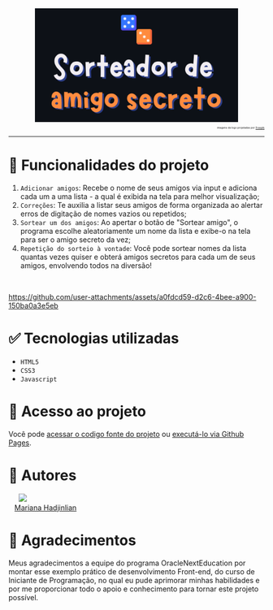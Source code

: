 <div align="center">
  <img src="assets/logo-challenge.png" width="400"/>
</div>

<p align="right" style="font-size: 5px;">
  imagens da logo projetadas por <a href="https://br.freepik.com/">Freepik</a>
</p>

___
# :wrench: Funcionalidades do projeto

1. `Adicionar amigos`:  Recebe o nome de seus amigos via input e adiciona cada um a uma lista - a qual é exibida na tela para melhor visualização;
2. ` Correções `:  Te auxilia a listar seus amigos de forma organizada ao alertar erros de digitação de nomes vazios ou repetidos;
3. `Sortear um dos amigos`:  Ao apertar o botão de "Sortear amigo", o programa escolhe aleatoriamente um nome da lista e exibe-o na tela para ser o amigo secreto da vez;
4. `Repetição do sorteio à vontade`:  Você pode sortear nomes da lista quantas vezes quiser e obterá amigos secretos para cada um de seus amigos, envolvendo todos na diversão!

<br>

https://github.com/user-attachments/assets/a0fdcd59-d2c6-4bee-a900-150ba0a3e5eb

# :white_check_mark: Tecnologias utilizadas
- `HTML5`
- `CSS3`
- `Javascript`

# :file_folder: Acesso ao projeto
Você pode <a href="https://github.com/marihguerra/html-css-js_2025/tree/main/challenge-amigo-secreto">acessar o codigo fonte do projeto</a> ou <a href="https://marihguerra.github.io/html-css-js_2025/">executá-lo via Github Pages</a>.

# :bust_in_silhouette: Autores
&nbsp;&nbsp;&nbsp;&nbsp; <img loading="lazy" src="https://avatars.githubusercontent.com/u/168577304?v=4" width=115>
<br>
&nbsp;&nbsp;&nbsp;<a href="https://github.com/marihguerra">Mariana Hadjinlian</a>


# :raised_hands: Agradecimentos
Meus agradecimentos a equipe do programa OracleNextEducation por montar esse exemplo prático de desenvolvimento Front-end, do curso de Iniciante de Programação, no qual eu pude aprimorar minhas habilidades e por me proporcionar todo o apoio e conhecimento para tornar este projeto possível.
